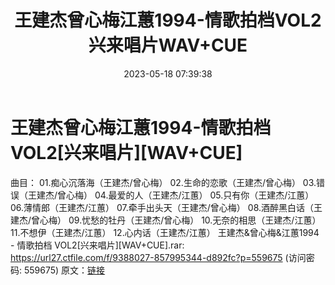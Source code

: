 ﻿---
title: 王建杰曾心梅江蕙1994-情歌拍档VOL2兴来唱片WAV+CUE
date: 2023-05-18 07:39:38
categories: WAV车载音乐、镜像
tags: 华语中文
---
# 王建杰曾心梅江蕙1994-情歌拍档VOL2[兴来唱片][WAV+CUE]

曲目：
01.痴心沉落海（王建杰/曾心梅）
02.生命的恋歌（王建杰/曾心梅）
03.错误（王建杰/曾心梅）
04.最爱的人（王建杰/江蕙）
05.只有你（王建杰/江蕙）
06.薄情郎（王建杰/江蕙）
07.牵手出头天（王建杰/曾心梅）
08.酒醉黑白话（王建杰/曾心梅）
09.忧愁的牡丹（王建杰/曾心梅）
10.无奈的相思（王建杰/江蕙）
11.不想伊（王建杰/江蕙）
12.心内话（王建杰/江蕙）
王建杰&曾心梅&江蕙1994 - 情歌拍档 VOL2[兴来唱片][WAV+CUE].rar: https://url27.ctfile.com/f/9388027-857995344-d892fc?p=559675
(访问密码: 559675)
原文：[链接](https://blog.sina.com.cn/s/blog_1647c7e76010311x3.html)
